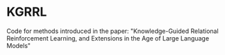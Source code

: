 # KGRRL
Code for methods introduced in the paper: "Knowledge-Guided Relational Reinforcement Learning, and Extensions in the Age of Large Language Models"
